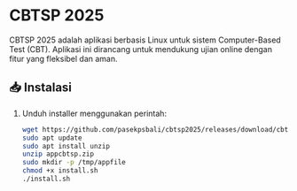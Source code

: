 # CBTSP 2025

CBTSP 2025 adalah aplikasi berbasis Linux untuk sistem Computer-Based Test (CBT). Aplikasi ini dirancang untuk mendukung ujian online dengan fitur yang fleksibel dan aman.

## 📥 Instalasi

1. Unduh installer menggunakan perintah:
   ```bash
   wget https://github.com/pasekpsbali/cbtsp2025/releases/download/cbt-sp-2025/appcbtsp.zip
   sudo apt update
   sudo apt install unzip
   unzip appcbtsp.zip
   sudo mkdir -p /tmp/appfile
   chmod +x install.sh
   ./install.sh
   
